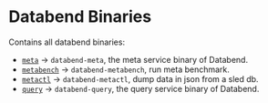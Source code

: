 # Databend Binaries

Contains all databend binaries:

- [`meta`](./meta/) -> `databend-meta`, the meta service binary of Databend.
- [`metabench`](./metabench/) -> `databend-metabench`, run meta benchmark.
- [`metactl`](./metactl/) -> `databend-metactl`, dump data in json from a sled db.
- [`query`](./query/) -> `databend-query`, the query service binary of Databend.
